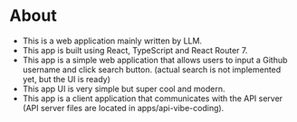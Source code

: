 # About

- This is a web application mainly written by LLM.
- This app is built using React, TypeScript and React Router 7.
- This app is a simple web application that allows users to input a Github username and click search button. (actual search is not implemented yet, but the UI is ready)
- This app UI is very simple but super cool and modern.
- This app is a client application that communicates with the API server (API server files are located in apps/api-vibe-coding).